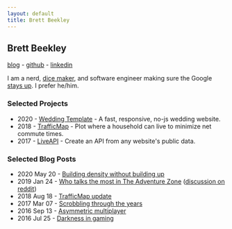 ```yaml
---
layout: default
title: Brett Beekley
---
```

## Brett Beekley

[blog](https://blog.beekley.xyz) - [github](https://github.com/beekley) - [linkedin](https://www.linkedin.com/in/brettbeekley/)

I am a nerd, [dice maker](https://www.instagram.com/humorsdice/), and software engineer making sure the Google [stays up](https://landing.google.com/sre/). I prefer he/him.

### Selected Projects

* 2020 - [Wedding Template](https://github.com/beekley/wedding-template) - A fast, responsive, no-js wedding website.
* 2018 - [TrafficMap](https://github.com/beekley/TrafficMap) - Plot where a household can live to minimize net commute times.
* 2017 - [LiveAPI](https://github.com/Live-API/LAPI-Server) - Create an API from any website's public data.

### Selected Blog Posts

* 2020 May 20 - [Building density without building up](https://blog.beekley.xyz/Building-density-without-building-up/)
* 2019 Jan 24 - [Who talks the most in The Adventure Zone](https://blog.beekley.xyz/Who-Talks-Most-in-The-Adventure-Zone/) ([discussion on reddit](https://www.reddit.com/r/TheAdventureZone/comments/gp78y9/i_was_curious_how_much_everyone_talked_in_balance/))
* 2018 Aug 18 - [TrafficMap update](https://blog.beekley.xyz/traffic-map-update/)
* 2017 Mar 07 - [Scrobbling through the years](https://blog.beekley.xyz/scrobbling-through-the-years/)
* 2016 Sep 13 - [Asymmetric multiplayer](https://blog.beekley.xyz/asymmetric-multiplayer/)
* 2016 Jul 25 - [Darkness in gaming](https://blog.beekley.xyz/darkness-in-gaming/)
